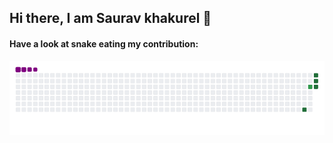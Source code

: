 ## Hi there, I am Saurav khakurel 👋

<!-- <a href="">
  <img align="centre" src="https://github-readme-stats.vercel.app/api?username=suyogdahal&hide=issues,contribs&count_private=true&show_icons=true&title_color=007bff&text_color=e7e7e7&icon_color=007bff&bg_color=171c28" />
<a />
 -->
#### Have a look at snake eating my contribution:
![Snake gif](https://github.com/Sauravkhakurel21/sauravkhakurel21/blob/main/output/github-contribution-grid-snake.gif)  




